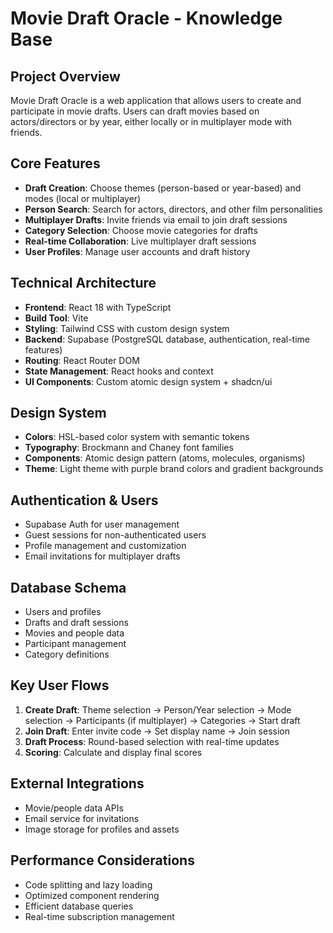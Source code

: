# Movie Draft Oracle - Knowledge Base

## Project Overview
Movie Draft Oracle is a web application that allows users to create and participate in movie drafts. Users can draft movies based on actors/directors or by year, either locally or in multiplayer mode with friends.

## Core Features
- **Draft Creation**: Choose themes (person-based or year-based) and modes (local or multiplayer)
- **Person Search**: Search for actors, directors, and other film personalities
- **Multiplayer Drafts**: Invite friends via email to join draft sessions
- **Category Selection**: Choose movie categories for drafts
- **Real-time Collaboration**: Live multiplayer draft sessions
- **User Profiles**: Manage user accounts and draft history

## Technical Architecture
- **Frontend**: React 18 with TypeScript
- **Build Tool**: Vite
- **Styling**: Tailwind CSS with custom design system
- **Backend**: Supabase (PostgreSQL database, authentication, real-time features)
- **Routing**: React Router DOM
- **State Management**: React hooks and context
- **UI Components**: Custom atomic design system + shadcn/ui

## Design System
- **Colors**: HSL-based color system with semantic tokens
- **Typography**: Brockmann and Chaney font families
- **Components**: Atomic design pattern (atoms, molecules, organisms)
- **Theme**: Light theme with purple brand colors and gradient backgrounds

## Authentication & Users
- Supabase Auth for user management
- Guest sessions for non-authenticated users
- Profile management and customization
- Email invitations for multiplayer drafts

## Database Schema
- Users and profiles
- Drafts and draft sessions
- Movies and people data
- Participant management
- Category definitions

## Key User Flows
1. **Create Draft**: Theme selection → Person/Year selection → Mode selection → Participants (if multiplayer) → Categories → Start draft
2. **Join Draft**: Enter invite code → Set display name → Join session
3. **Draft Process**: Round-based selection with real-time updates
4. **Scoring**: Calculate and display final scores

## External Integrations
- Movie/people data APIs
- Email service for invitations
- Image storage for profiles and assets

## Performance Considerations
- Code splitting and lazy loading
- Optimized component rendering
- Efficient database queries
- Real-time subscription management